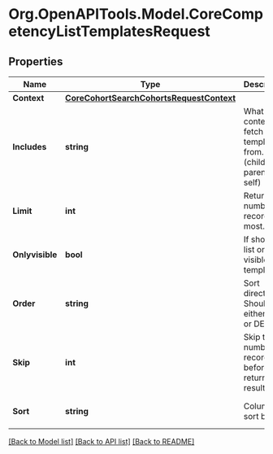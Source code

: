 # Org.OpenAPITools.Model.CoreCompetencyListTemplatesRequest

## Properties

Name | Type | Description | Notes
------------ | ------------- | ------------- | -------------
**Context** | [**CoreCohortSearchCohortsRequestContext**](CoreCohortSearchCohortsRequestContext.md) |  | 
**Includes** | **string** | What other contexts to fetch the templates from. (children, parents, self) | [optional] [default to "children"]
**Limit** | **int** | Return this number of records at most. | [optional] [default to 0]
**Onlyvisible** | **bool** | If should list only visible templates | [optional] [default to false]
**Order** | **string** | Sort direction. Should be either ASC or DESC | [optional] [default to ""]
**Skip** | **int** | Skip this number of records before returning results | [optional] [default to 0]
**Sort** | **string** | Column to sort by. | [optional] [default to ""]

[[Back to Model list]](../README.md#documentation-for-models) [[Back to API list]](../README.md#documentation-for-api-endpoints) [[Back to README]](../README.md)

